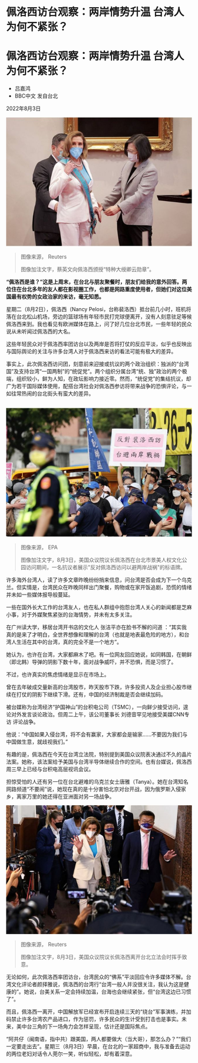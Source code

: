 # 佩洛西访台观察：两岸情势升温 台湾人为何不紧张？

#  佩洛西访台观察：两岸情势升温 台湾人为何不紧张？

  * 吕嘉鸿 
  * BBC中文 发自台北 

2022年8月3日

![蔡英文向佩洛西颁授"特种大绶卿云勋章"。](_126182686_taiwan_pelosi_reuters_02.jpg)

> 图像来源，  Reuters
>
> 图像加注文字，蔡英文向佩洛西颁授“特种大绶卿云勋章”。

**“佩洛西是谁？”这是上周末，在台北与朋友聚餐时，朋友们给我的意外回答。两位住在台北多年的友人都在影视圈工作，也都是网路重度使用者，但她们对这位美国最有权势的女政治家的来访，毫无知悉。**

星期二（8月2日），佩洛西（Nancy Pelosi，台称裴洛西）抵台前几小时，班机将落在台北松山机场，旁边的篮球场有年轻市民打完球便离开，没有人刻意驻足等候佩洛西来到。我也看见有欧洲媒体在路上，问了好几位台北市民，一些年轻的民众说从未听闻过佩洛西的大名。

这些年轻民众对于佩洛西率团访台以及两岸是否将打仗的反应平淡，似乎也反映出与国际舆论的关注与许多台湾人对于佩洛西来访的看法可能有极大的差异。

事实上，此次佩洛西访问团，刻意前来迎接或抗议的两个政治组织：独派的“台湾国”及支持台湾“一国两制”的“统促党”。两个组织分属台湾“统、独”政治的两个极端，组织较小，鲜为人知，在政坛影响力接近零。然而，“统促党”的集结抗议，却广为若干国际媒体使用，配搭台湾社会对佩洛西参访将带来战争的恐惧评论，与一如往常热闹的台北街头有蛮大的差异。

## 

![8月3日，美国众议院议长佩洛西在台北市景美人权文化公园访问期间，一名抗议者展示“反对佩洛西访问以避两岸战祸”的标语牌。](_126180509_taiwan_pelosi_epa_01.jpg)

> 图像来源，  EPA
>
> 图像加注文字，8月3日，美国众议院议长佩洛西在台北市景美人权文化公园访问期间，一名抗议者展示"反对佩洛西访问以避两岸战祸"的标语牌。

许多海外台湾人，读了许多文章昨晚纷纷捎来信息，问台湾是否会成为下一个乌克兰。但实情是，台湾民众在昨晚同样出门聚餐，购物或在家开饭追剧，恐慌的情绪并未如一些媒体报导般蔓延。

一些在国外长大工作的台湾友人，也在私人群组中抱怨台湾人关心的新闻都是芝麻小事，对于外媒聚焦紧张的台海情势，并未有太多关注。

在广州读大学，移居台湾开书店的文化人 张洁平亦在脸书不解的问道  ：“其实我真的是来了才明白，全世界想像和理解的台湾（也就是地表最危险的地方），和台湾人生活在其中的台湾，真的完全不是一个地方”。

她认为，也许在台湾，大家都麻木了吧。有一位网友回应她说，如同韩国，在朝鲜（即北韩）导弹的阴影下数十年，面对战争威吓，并不恐惧，而是习惯了。

不过，也许真实的焦虑情绪是显示在市场上。

曾在去年破成交量新高的台湾股市，昨天股市下跌，许多投资人及企业担心股市继续在打仗的阴影下继续下滑。还有，中国的经济制裁是否会继续加码。

被台媒称为台湾经济“护国神山”的台积电公司（TSMC），一向鲜少接受访问，遑论对外发言谈论政治。但周二上午，该公司董事长 刘德音罕见地接受美媒CNN专访  评论战争。

他说：“中国如果入侵台湾，将不会有赢家，大家都会是输家......不要因为我们与中国做生意，就歧视我们。”

有趣的是，佩洛西在今天在台湾立法院，特别提到美国众议院表决通过不久的晶片法案。她称，该法案给予美国与台湾半导体继续合作的空间。也有台媒说，佩洛西周三早上已经与台积电高层视讯会议。

担惊受怕的人还有另一位在台北避难的乌克兰女士唐雅（Tanya）。她在台湾知名网路频道“不要闹”说，她现在真的是十分害怕北京对台开战，因为俄罗斯入侵家乡，离家万里的她还得在亚洲面对另一场战争。

![8月3日，美国众议院议长佩洛西离开台北立法会时挥手致意。](_126182690_taiwan_reuters_xx.jpg)

> 图像来源，  Reuters
>
> 图像加注文字，8月3日，美国众议院议长佩洛西离开台北立法会时挥手致意。

无论如何，此次佩洛西率团访台，台湾民众的“佛系”平淡回应令许多媒体不解。台湾文化评论者颜择雅说，佩洛西的台湾行“台湾一般人并没很关注，我认为这是健康的”。她说，台美关系一定会持续加温，台海也会继续紧张，但“台湾这边已习惯了”。

而且，佩洛西一离开，中国解放军已经宣布开启连续三天的“绕台”军事演练，并加码禁止许多台湾农产品进口，作为惩罚，许多民众的生计受到打击也是事实。未来，美中台三角的下一场角力会怎样呈现，估计还是国际焦点。

“阿共仔（闽南语，指中共）跟美国，两人都要做大（当大哥），那怎么办？”“我们一定要走出去”。星期三（8月3日）早晨，在台北的一家超商中，我与准备去运动的两位老妇对话令人莞尔一笑，听似轻松，却有着深意。



